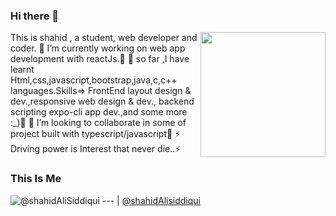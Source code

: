 ### Hi there 👋
<img align='right' src='https://user-images.githubusercontent.com/5713670/87202985-820dcb80-c2b6-11ea-9f56-7ec461c497c3.gif' width='200"'>

   This is shahid , a student, web developer and coder.
🔭 I’m currently working on web app development with reactJs.🔭
🌱 so far ,I have learnt Html,css,javascript,bootstrap,java,c,c++ languages.Skills=> FrontEnd layout design & dev.,responsive web design & dev., backend scripting expo-cli app dev.,and some more :_)🌱
👯 I’m looking to collaborate in some of project built with typescript/javascript👯
⚡ Driving power is Interest that never die..⚡

### This Is Me

![@shahidAliSiddiqui](https://avatars1.githubusercontent.com/u/56132385?s=400&u=c9ce0e8b1d1549cfc45682f5c3ff1e1e5813f72d&v=4)
--- | 
[@shahidAlisiddiqui](https://shahidsiddiqui786.github.io/mywebsite/)  
